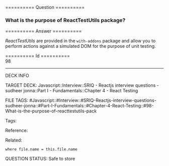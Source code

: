 ========== Question ==========  

### What is the purpose of ReactTestUtils package?  

========== Answer ==========  

_ReactTestUtils_ are provided in the `with-addons` package and allow you to perform actions against a simulated DOM for the purpose of unit testing.

========== Id ==========  
98

---

DECK INFO

TARGET DECK: Javascript::Interview::SRIQ - Reactjs interview questions - sudheer jonna::Part I - Fundamentals::Chapter 4 - React Testing

FILE TAGS: #Javascript::#Interview::#SRIQ-Reactjs-interview-questions-sudheer-jonna::#Part-I-Fundamentals::#Chapter-4-React-Testing::#98-What-is-the-purpose-of-reacttestutils-pack

Tags:

Reference:

Related:

```dataview
where file.name = this.file.name
```

QUESTION STATUS: Safe to store
